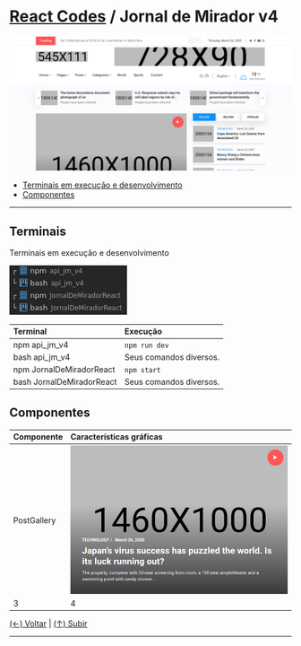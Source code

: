 # [React Codes](https://github.com/systemboys/React_Codes#react-codes "React Codes") / Jornal de Mirador v4

[![Home do JMv4](https://github.com/systemboys/React_Codes/raw/main/Projetos/Jornal%20de%20Mirador/images/Jornal_de_Mirador.png "Home do JMv4")](https://github.com/systemboys/React_Codes/raw/main/Projetos/Jornal%20de%20Mirador/images/Jornal_de_Mirador.png "Home do JMv4")

- [Terminais em execução e desenvolvimento](https://github.com/systemboys/React_Codes/tree/main/Projetos/Jornal%20de%20Mirador#terminais "Terminais em execução e desenvolvimento")
- [Componentes](#componentes "Componentes")

---

## Terminais

Terminais em execução e desenvolvimento

[![Terminais](https://github.com/systemboys/React_Codes/raw/main/Projetos/Jornal%20de%20Mirador/images/Terminais.png "Terminais")](https://github.com/systemboys/React_Codes/raw/main/Projetos/Jornal%20de%20Mirador/images/Terminais.png "Terminais")

| Terminal | Execução |
| :------------ | :------------ |
| npm api_jm_v4 | `npm run dev` |
| bash api_jm_v4 | Seus comandos diversos. |
| npm JornalDeMiradorReact | `npm start` |
| bash JornalDeMiradorReact | Seus comandos diversos. |

## Componentes

| Componente | Características gráficas |
| :------------ | :------------ |
| PostGallery | [![PostGallery](https://github.com/systemboys/React_Codes/raw/main/Projetos/Jornal%20de%20Mirador/images/PostGallery.png "PostGallery")](https://github.com/systemboys/React_Codes/raw/main/Projetos/Jornal%20de%20Mirador/images/PostGallery.png "PostGallery") |
| 3 | 4 |

[(&larr;) Voltar](https://github.com/systemboys/React_Codes#react-codes "Voltar ao Sumário") | 
[(&uarr;) Subir](#react-codes--jornal-de-mirador-v4 "Subir para o topo")

---